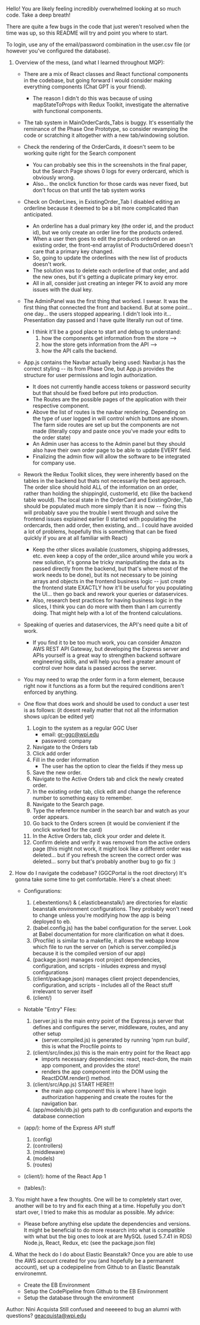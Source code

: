 Hello! You are likely feeling incredibly overwhelmed looking at so much code. Take a deep breath!

There are quite a few bugs in the code that just weren't resolved when the time was up, so this README will try and point you where to start.

To login, use any of the email/password combination in the user.csv file (or however you've configured the database).

1. Overview of the mess, (and what I learned throughout MQP): 
    - There are a mix of React classes and React functional components in the codebase, but going forward I would consider making everything components (Chat GPT is your friend).
        - The reason I didn't do this was because of using mapStateToProps with Redux Toolkit, investigate the alternative with functional components.

    - The tab system in MainOrderCards_Tabs is buggy. It's essentially the reminance of the Phase One Prototype, so consider revamping the code or scratching it altogether with a new tab/windowing solution.

    - Check the rendering of the OrderCards, it doesn't seem to be working quite right for the Search component 
        - You can probably see this in the screenshots in the final paper, but the Search Page shows 0 logs for every ordercard, which is obviously wrong. 
        - Also... the onclick function for those cards was never fixed, but don't focus on that until the tab system works

    - Check on OrderLines, in ExistingOrder_Tab I disabled editing an orderline because it deemed to be a bit more complicated than anticipated. 
        - An orderline has a dual primary key (the order id, and the product id), but we only create an order line for the products ordered. 
        - When a user then goes to edit the products ordered on an existing order, the front-end arraylist of ProductsOrdered doesn't care that a primary key changed. 
        - So, going to update the orderlines with the new list of products doesn't work. 
        - The solution was to delete each orderline of that order, and add the new ones, but it's getting a duplicate primary key error. 
        - All in all, consider just creating an integer PK to avoid any more issues with the dual key.

    - The AdminPanel was the first thing that worked. I swear. It was the first thing that connected the front and backend. But at some point... one day... the users stopped appearing. I didn't look into it... Presentation day passed and I have quite literally run out of time. 
        - I think it'll be a good place to start and debug to understand:
            1. how the components get information from the store --> 
            2. how the store gets information from the API --> 
            3. how the API calls the backend.

    - App.js contains the Navbar actually being used: Navbar.js has the correct styling -- its from Phase One, but App.js provides the structure for user permissions and login authorization. 
        - It does not currently handle access tokens or password security but that should be fixed before put into production.
        - The Routes are the possible pages of the application with their respective component.
        - Above the list of routes is the navbar rendering. Depending on the type of user logged in will control which buttons are shown. The farm side routes are set up but the components are not made (literally copy and paste once you've made your edits to the order state)
        - An Admin user has access to the Admin panel but they should also have their own order page to be able to update EVERY field.
        - Finalizing the admin flow will allow the software to be integrated for company use.
    
    - Rework the Redux Toolkit slices, they were inherently based on the tables in the backend but thats not necessarily the best approach. The order slice should hold ALL of the information on an order, rather than holding the shippingId, customerId, etc (like the backend table would). The local state in the OrderCard and ExistingOrder_Tab should be populated much more simply than it is now -- fixing this will probably save you the trouble I went through and solve the frontend issues explained earlier (I started with populating the ordercards, then add order, then existing, and... I could have avoided a lot of problems, hopefully this is something that can be fixed quickly if you are at all familiar with React)
        - Keep the other slices available (customers, shipping addresses, etc. even keep a copy of the order_slice around while you work a new solution, it's gonna be tricky maniputlating the data as its passed directly from the backend, but that's where most of the work needs to be done), but its not necessary to be joining arrays and objects in the frontend business logic -- just create the frontend state EXACTLY how it'll be useful for you populating the UI... then go back and rework your queries or dataservices.
        - Also, research best practices for having business logic in the slices, I think you can do more with them than I am currently doing. That might help with a lot of the frontend calculations.

    - Speaking of queries and dataservices, the API's need quite a bit of work. 
        - If you find it to be too much work, you can consider Amazon AWS REST API Gateway, but developing the Express server and APIs yourself is a great way to strengthen backend software engineering skills, and will help you feel a greater amount of control over how data is passed across the server.
    
    - You may need to wrap the order form in a form element, because right now it functions as a form but the required conditions aren't enforced by anything.

    - One flow that does work and should be used to conduct a user test is as follows: (it doesnt really matter that not all the information shows up/can be edited yet)
        1. Login to the system as a regular GGC User
            - email: gr-ggc@wpi.edu
            - password: company
        2. Navigate to the Orders tab
        3. Click add order
        4. Fill in the order information
            - The user has the option to clear the fields if they mess up
        5. Save the new order.
        6. Navigate to the Active Orders tab and click the newly created order.
        7. In the existing order tab, click edit and change the reference number to something easy to remember.
        8. Navigate to the Search page. 
        9. Type the reference number in the search bar and watch as your order appears.
        10. Go back to the Orders screen (it would be convienient if the onclick worked for the card)
        11. In the Active Orders tab, click your order and delete it. 
        12. Confirm delete and verify it was removed from the active orders page (this might not work, it might look like a different order was deleted... but if you refresh the screen the correct order was deleted... sorry but that's probably another bug to go fix :)

2. How do I navigate the codebase? (GGCPortal is the root directory) It's gonna take some time to get comfortable. Here's a cheat sheet:
    - Configurations:
        1. (.ebextentions/) & (.elasticbeanstalk/) are directories for elastic beanstalk environment configurations. They probably won't need to change unless you're modifying how the app is being deployed to eb. 
        2. (babel.config.js) has the babel configuration for the server. Look at Babel documentation for more clarification on what it does.
        3. (Procfile) is similar to a makefile, it allows the webapp know which file to run the server on   (which is server.compiled.js because it is the compiled version of our app)
        4. (package.json) manages root project dependencies, configuration, and scripts - inludes express and mysql configurations
        4. (client/package.json) manages client project dependencies, configuration, and scripts - includes all of the React stuff irrelevant to server itself
        5. (client/)
    
    - Notable "Entry" Files:
        1. (server.js) is the main entry point of the Express.js server that defines and configures the server, middleware, routes, and any other setup
            - (server.compiled.js) is generated by running 'npm run build', this is what the Procfile points to
        2. (client/src/index.js) this is the main entry point for the React app
            - imports necessary dependencies: react, react-dom, the main app component, and provides the *store*!
            - renders the app component into the DOM using the ReactDOM.render() method.
        3. (client/src/App.js) START HERE!!! 
            - the main app component! this is where I have login authorization happening and create the routes for the navigation bar. 
        4. (app/models/db.js) gets path to db configuration and exports the database connection


    - (app/): home of the Express API stuff
        1. (config)
        2. (controllers)
        3. (middleware)
        4. (models)
        5. (routes)

    - (client/): home of the React App
        1

    - (tables/):





3. You might have a few thoughts. One will be to completely start over, another will be to try and fix each thing at a time. Hopefully you don't start over, I tried to make this as modular as possible. My advice:
    - Please before anything else update the dependencies and versions. It might be beneficial to do more research into what is compatible with what but the big ones to look at are MySQL (used 5.7.41 in RDS) Node.js, React, Redux, etc (see the package.json file)

4. What the heck do I do about Elastic Beanstalk? Once you are able to use the AWS account created for you (and hopefully be a permanent account), set up a codepipeline from Github to an Elastic Beanstalk environemnt.
    - Create the EB Environment
    - Setup the CodePipeline from Github to the EB Environment
    - Setup the database through the environment


Author: Nini Acquista
Still confused and neeeeed to bug an alumni with questions? geacquista@wpi.edu